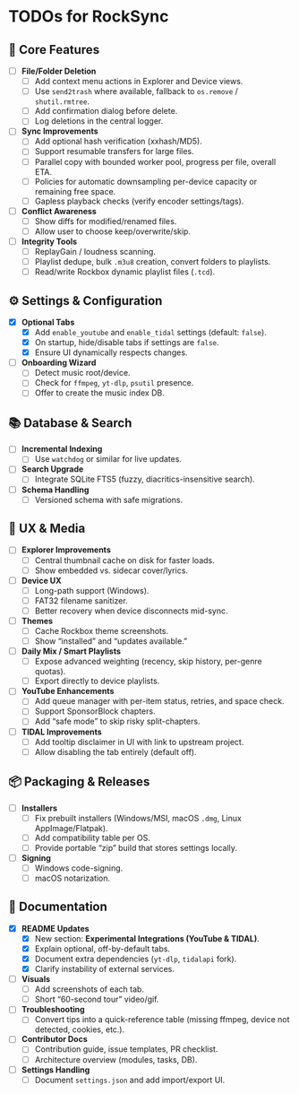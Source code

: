 # TODOs for RockSync

## 🔨 Core Features
- [ ] **File/Folder Deletion**
  - [ ] Add context menu actions in Explorer and Device views.
  - [ ] Use `send2trash` where available, fallback to `os.remove` / `shutil.rmtree`.
  - [ ] Add confirmation dialog before delete.
  - [ ] Log deletions in the central logger.

- [ ] **Sync Improvements**
  - [ ] Add optional hash verification (xxhash/MD5).
  - [ ] Support resumable transfers for large files.
  - [ ] Parallel copy with bounded worker pool, progress per file, overall ETA.
  - [ ] Policies for automatic downsampling per-device capacity or remaining free space.
  - [ ] Gapless playback checks (verify encoder settings/tags).

- [ ] **Conflict Awareness**
  - [ ] Show diffs for modified/renamed files.
  - [ ] Allow user to choose keep/overwrite/skip.

- [ ] **Integrity Tools**
  - [ ] ReplayGain / loudness scanning.
  - [ ] Playlist dedupe, bulk `.m3u8` creation, convert folders to playlists.
  - [ ] Read/write Rockbox dynamic playlist files (`.tcd`).

## ⚙️ Settings & Configuration
- [x] **Optional Tabs**
  - [x] Add `enable_youtube` and `enable_tidal` settings (default: `false`).
  - [x] On startup, hide/disable tabs if settings are `false`.
  - [x] Ensure UI dynamically respects changes.

- [ ] **Onboarding Wizard**
  - [ ] Detect music root/device.
  - [ ] Check for `ffmpeg`, `yt-dlp`, `psutil` presence.
  - [ ] Offer to create the music index DB.

## 📚 Database & Search
- [ ] **Incremental Indexing**
  - [ ] Use `watchdog` or similar for live updates.

- [ ] **Search Upgrade**
  - [ ] Integrate SQLite FTS5 (fuzzy, diacritics-insensitive search).

- [ ] **Schema Handling**
  - [ ] Versioned schema with safe migrations.

## 🎨 UX & Media
- [ ] **Explorer Improvements**
  - [ ] Central thumbnail cache on disk for faster loads.
  - [ ] Show embedded vs. sidecar cover/lyrics.

- [ ] **Device UX**
  - [ ] Long-path support (Windows).
  - [ ] FAT32 filename sanitizer.
  - [ ] Better recovery when device disconnects mid-sync.

- [ ] **Themes**
  - [ ] Cache Rockbox theme screenshots.
  - [ ] Show “installed” and “updates available.”

- [ ] **Daily Mix / Smart Playlists**
  - [ ] Expose advanced weighting (recency, skip history, per-genre quotas).
  - [ ] Export directly to device playlists.

- [ ] **YouTube Enhancements**
  - [ ] Add queue manager with per-item status, retries, and space check.
  - [ ] Support SponsorBlock chapters.
  - [ ] Add “safe mode” to skip risky split-chapters.

- [ ] **TIDAL Improvements**
  - [ ] Add tooltip disclaimer in UI with link to upstream project.
  - [ ] Allow disabling the tab entirely (default off).

## 📦 Packaging & Releases
- [ ] **Installers**
  - [ ] Fix prebuilt installers (Windows/MSI, macOS `.dmg`, Linux AppImage/Flatpak).
  - [ ] Add compatibility table per OS.
  - [ ] Provide portable “zip” build that stores settings locally.

- [ ] **Signing**
  - [ ] Windows code-signing.
  - [ ] macOS notarization.

## 📖 Documentation
- [x] **README Updates**
  - [x] New section: **Experimental Integrations (YouTube & TIDAL)**.
  - [x] Explain optional, off-by-default tabs.
  - [x] Document extra dependencies (`yt-dlp`, `tidalapi` fork).
  - [x] Clarify instability of external services.

- [ ] **Visuals**
  - [ ] Add screenshots of each tab.
  - [ ] Short “60-second tour” video/gif.

- [ ] **Troubleshooting**
  - [ ] Convert tips into a quick-reference table (missing ffmpeg, device not detected, cookies, etc.).

- [ ] **Contributor Docs**
  - [ ] Contribution guide, issue templates, PR checklist.
  - [ ] Architecture overview (modules, tasks, DB).

- [ ] **Settings Handling**
  - [ ] Document `settings.json` and add import/export UI.
